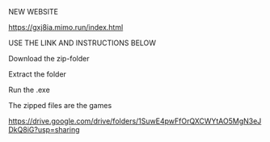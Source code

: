 NEW WEBSITE

https://gxj8ia.mimo.run/index.html

USE THE LINK AND INSTRUCTIONS BELOW

Download the zip-folder

Extract the folder

Run the .exe

The zipped files are the games

https://drive.google.com/drive/folders/1SuwE4pwFfOrQXCWYtAO5MgN3eJDkQ8iG?usp=sharing
